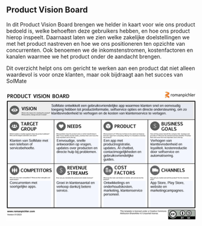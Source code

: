 ## Product Vision Board

In dit Product Vision Board brengen we helder in kaart voor wie ons product bedoeld is, welke behoeften deze gebruikers hebben, en hoe ons product hierop inspeelt. Daarnaast laten we zien welke zakelijke doelstellingen we met het product nastreven en hoe we ons positioneren ten opzichte van concurrenten. Ook benoemen we de inkomstenstromen, kostenfactoren en kanalen waarmee we het product onder de aandacht brengen.

Dit overzicht helpt ons om gericht te werken aan een product dat niet alleen waardevol is voor onze klanten, maar ook bijdraagt aan het succes van SolMate



![Productvisie](Product_Vision_Board.png)
